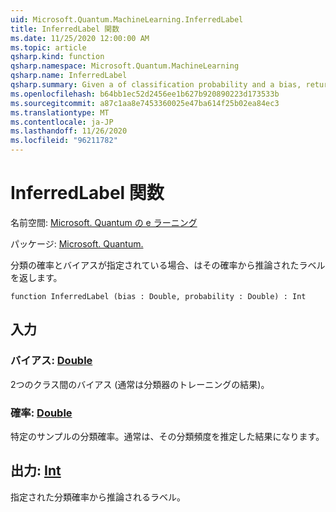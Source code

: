 ```yaml
---
uid: Microsoft.Quantum.MachineLearning.InferredLabel
title: InferredLabel 関数
ms.date: 11/25/2020 12:00:00 AM
ms.topic: article
qsharp.kind: function
qsharp.namespace: Microsoft.Quantum.MachineLearning
qsharp.name: InferredLabel
qsharp.summary: Given a of classification probability and a bias, returns the label inferred from that probability.
ms.openlocfilehash: b64bb1ec52d2456ee1b627b920890223d173533b
ms.sourcegitcommit: a87c1aa8e7453360025e47ba614f25b02ea84ec3
ms.translationtype: MT
ms.contentlocale: ja-JP
ms.lasthandoff: 11/26/2020
ms.locfileid: "96211782"
---
```

# <a name="inferredlabel-function"></a>InferredLabel 関数

名前空間: [Microsoft. Quantum の e ラーニング](xref:Microsoft.Quantum.MachineLearning)

パッケージ: [Microsoft. Quantum.](https://nuget.org/packages/Microsoft.Quantum.MachineLearning)


分類の確率とバイアスが指定されている場合、はその確率から推論されたラベルを返します。

```qsharp
function InferredLabel (bias : Double, probability : Double) : Int
```


## <a name="input"></a>入力

### <a name="bias--double"></a>バイアス: [Double](xref:microsoft.quantum.lang-ref.double)

2つのクラス間のバイアス (通常は分類器のトレーニングの結果)。


### <a name="probability--double"></a>確率: [Double](xref:microsoft.quantum.lang-ref.double)

特定のサンプルの分類確率。通常は、その分類頻度を推定した結果になります。



## <a name="output--int"></a>出力: [Int](xref:microsoft.quantum.lang-ref.int)

指定された分類確率から推論されるラベル。